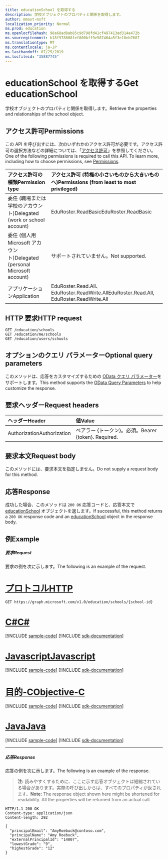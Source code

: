 ```yaml
---
title: educationSchool を取得する
description: 学校オブジェクトのプロパティと関係を取得します。
author: mmast-msft
localization_priority: Normal
ms.prod: education
ms.openlocfilehash: 98a68ad8ab85c9d798fd41cf497413ed314e472b
ms.sourcegitcommit: b18f978808fef800bff9e587464a5f3e18eb7687
ms.translationtype: MT
ms.contentlocale: ja-JP
ms.lasthandoff: 07/25/2019
ms.locfileid: "35887745"
---
```

# <a name="get-educationschool"></a><span data-ttu-id="e3aec-103">educationSchool を取得する</span><span class="sxs-lookup"><span data-stu-id="e3aec-103">Get educationSchool</span></span>

<span data-ttu-id="e3aec-104">学校オブジェクトのプロパティと関係を取得します。</span><span class="sxs-lookup"><span data-stu-id="e3aec-104">Retrieve the properties and relationships of the school object.</span></span>

## <a name="permissions"></a><span data-ttu-id="e3aec-105">アクセス許可</span><span class="sxs-lookup"><span data-stu-id="e3aec-105">Permissions</span></span>
<span data-ttu-id="e3aec-p101">この API を呼び出すには、次のいずれかのアクセス許可が必要です。アクセス許可の選択方法などの詳細については、「[アクセス許可](/graph/permissions-reference)」を参照してください。</span><span class="sxs-lookup"><span data-stu-id="e3aec-p101">One of the following permissions is required to call this API. To learn more, including how to choose permissions, see [Permissions](/graph/permissions-reference).</span></span>

|<span data-ttu-id="e3aec-108">アクセス許可の種類</span><span class="sxs-lookup"><span data-stu-id="e3aec-108">Permission type</span></span>      | <span data-ttu-id="e3aec-109">アクセス許可 (特権の小さいものから大きいものへ)</span><span class="sxs-lookup"><span data-stu-id="e3aec-109">Permissions (from least to most privileged)</span></span>              |
|:--------------------|:---------------------------------------------------------|
|<span data-ttu-id="e3aec-110">委任 (職場または学校のアカウント)</span><span class="sxs-lookup"><span data-stu-id="e3aec-110">Delegated (work or school account)</span></span> |  <span data-ttu-id="e3aec-111">EduRoster.ReadBasic</span><span class="sxs-lookup"><span data-stu-id="e3aec-111">EduRoster.ReadBasic</span></span>  |
|<span data-ttu-id="e3aec-112">委任 (個人用 Microsoft アカウント)</span><span class="sxs-lookup"><span data-stu-id="e3aec-112">Delegated (personal Microsoft account)</span></span> |  <span data-ttu-id="e3aec-113">サポートされていません。</span><span class="sxs-lookup"><span data-stu-id="e3aec-113">Not supported.</span></span>  |
|<span data-ttu-id="e3aec-114">アプリケーション</span><span class="sxs-lookup"><span data-stu-id="e3aec-114">Application</span></span> | <span data-ttu-id="e3aec-115">EduRoster.Read.All、EduRoster.ReadWrite.All</span><span class="sxs-lookup"><span data-stu-id="e3aec-115">EduRoster.Read.All, EduRoster.ReadWrite.All</span></span> | 

## <a name="http-request"></a><span data-ttu-id="e3aec-116">HTTP 要求</span><span class="sxs-lookup"><span data-stu-id="e3aec-116">HTTP request</span></span>
<!-- { "blockType": "ignored" } -->
```http
GET /education/schools
GET /education/me/schools
GET /education/users/schools
```
## <a name="optional-query-parameters"></a><span data-ttu-id="e3aec-117">オプションのクエリ パラメーター</span><span class="sxs-lookup"><span data-stu-id="e3aec-117">Optional query parameters</span></span>
<span data-ttu-id="e3aec-118">このメソッドは、応答をカスタマイズするための [OData クエリ パラメーター](https://developer.microsoft.com/graph/docs/concepts/query_parameters)をサポートします。</span><span class="sxs-lookup"><span data-stu-id="e3aec-118">This method supports the [OData Query Parameters](https://developer.microsoft.com/graph/docs/concepts/query_parameters) to help customize the response.</span></span>

## <a name="request-headers"></a><span data-ttu-id="e3aec-119">要求ヘッダー</span><span class="sxs-lookup"><span data-stu-id="e3aec-119">Request headers</span></span>
| <span data-ttu-id="e3aec-120">ヘッダー</span><span class="sxs-lookup"><span data-stu-id="e3aec-120">Header</span></span>       | <span data-ttu-id="e3aec-121">値</span><span class="sxs-lookup"><span data-stu-id="e3aec-121">Value</span></span> |
|:---------------|:--------|
| <span data-ttu-id="e3aec-122">Authorization</span><span class="sxs-lookup"><span data-stu-id="e3aec-122">Authorization</span></span>  | <span data-ttu-id="e3aec-p102">ベアラー {トークン}。必須。</span><span class="sxs-lookup"><span data-stu-id="e3aec-p102">Bearer {token}. Required.</span></span>  |

## <a name="request-body"></a><span data-ttu-id="e3aec-125">要求本文</span><span class="sxs-lookup"><span data-stu-id="e3aec-125">Request body</span></span>
<span data-ttu-id="e3aec-126">このメソッドには、要求本文を指定しません。</span><span class="sxs-lookup"><span data-stu-id="e3aec-126">Do not supply a request body for this method.</span></span>
## <a name="response"></a><span data-ttu-id="e3aec-127">応答</span><span class="sxs-lookup"><span data-stu-id="e3aec-127">Response</span></span>
<span data-ttu-id="e3aec-128">成功した場合、このメソッドは `200 OK` 応答コードと、応答本文で [educationSchool](../resources/educationschool.md) オブジェクトを返します。</span><span class="sxs-lookup"><span data-stu-id="e3aec-128">If successful, this method returns a `200 OK` response code and an [educationSchool](../resources/educationschool.md) object in the response body.</span></span>
## <a name="example"></a><span data-ttu-id="e3aec-129">例</span><span class="sxs-lookup"><span data-stu-id="e3aec-129">Example</span></span>
##### <a name="request"></a><span data-ttu-id="e3aec-130">要求</span><span class="sxs-lookup"><span data-stu-id="e3aec-130">Request</span></span>
<span data-ttu-id="e3aec-131">要求の例を次に示します。</span><span class="sxs-lookup"><span data-stu-id="e3aec-131">The following is an example of the request.</span></span>

# <a name="httptabhttp"></a>[<span data-ttu-id="e3aec-132">プロトコル</span><span class="sxs-lookup"><span data-stu-id="e3aec-132">HTTP</span></span>](#tab/http)
<!-- {
  "blockType": "request",
  "name": "get_educationschool"
}-->
```http
GET https://graph.microsoft.com/v1.0/education/schools/{school-id}
```
# <a name="ctabcsharp"></a>[<span data-ttu-id="e3aec-133">C#</span><span class="sxs-lookup"><span data-stu-id="e3aec-133">C#</span></span>](#tab/csharp)
[!INCLUDE [sample-code](../includes/snippets/csharp/get-educationschool-csharp-snippets.md)]
[!INCLUDE [sdk-documentation](../includes/snippets/snippets-sdk-documentation-link.md)]

# <a name="javascripttabjavascript"></a>[<span data-ttu-id="e3aec-134">Javascript</span><span class="sxs-lookup"><span data-stu-id="e3aec-134">Javascript</span></span>](#tab/javascript)
[!INCLUDE [sample-code](../includes/snippets/javascript/get-educationschool-javascript-snippets.md)]
[!INCLUDE [sdk-documentation](../includes/snippets/snippets-sdk-documentation-link.md)]

# <a name="objective-ctabobjc"></a>[<span data-ttu-id="e3aec-135">目的-C</span><span class="sxs-lookup"><span data-stu-id="e3aec-135">Objective-C</span></span>](#tab/objc)
[!INCLUDE [sample-code](../includes/snippets/objc/get-educationschool-objc-snippets.md)]
[!INCLUDE [sdk-documentation](../includes/snippets/snippets-sdk-documentation-link.md)]

# <a name="javatabjava"></a>[<span data-ttu-id="e3aec-136">Java</span><span class="sxs-lookup"><span data-stu-id="e3aec-136">Java</span></span>](#tab/java)
[!INCLUDE [sample-code](../includes/snippets/java/get-educationschool-java-snippets.md)]
[!INCLUDE [sdk-documentation](../includes/snippets/snippets-sdk-documentation-link.md)]

---

##### <a name="response"></a><span data-ttu-id="e3aec-137">応答</span><span class="sxs-lookup"><span data-stu-id="e3aec-137">Response</span></span>
<span data-ttu-id="e3aec-138">応答の例を次に示します。</span><span class="sxs-lookup"><span data-stu-id="e3aec-138">The following is an example of the response.</span></span> 

><span data-ttu-id="e3aec-p103">**注:** 読みやすくするために、ここに示す応答オブジェクトは短縮されている場合があります。実際の呼び出しからは、すべてのプロパティが返されます。</span><span class="sxs-lookup"><span data-stu-id="e3aec-p103">**Note:** The response object shown here might be shortened for readability. All the properties will be returned from an actual call.</span></span>

<!-- {
  "blockType": "response",
  "truncated": true,
  "@odata.type": "microsoft.graph.educationSchool"
} -->
```http
HTTP/1.1 200 OK
Content-type: application/json
Content-length: 292

{
  "principalEmail": "AmyRoebuck@contoso.com",
  "principalName": "Amy Roebuck",
  "externalPrincipalId": "14007",
  "lowestGrade": "9",
  "highestGrade": "12"
}
```

<!-- uuid: 8fcb5dbc-d5aa-4681-8e31-b001d5168d79
2015-10-25 14:57:30 UTC -->
<!-- {
  "type": "#page.annotation",
  "description": "Get educationSchool",
  "keywords": "",
  "section": "documentation",
  "tocPath": "",
  "suppressions": [
  ]
}-->

